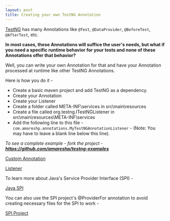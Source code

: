 ```yaml
---
layout: post
title: Creating your own TestNG Annotation
---
```

[TestNG](http://testng.org/doc/documentation-main.html "TestNG Documentation") has many Annotations like `@Test`, `@DataProvider`, `@BeforeTest`, `@AfterTest`, etc.

**In most cases, these Annotations will suffice the user's needs, but what if you need a specific runtime behavior for your tests and none of these Annotations offer that behavior?**

Well, you can write your own Annotation for that and have your Annotation processed at runtime like other TestNG Annotations.

Here is how you do it - 

* Create a basic maven project and add TestNG as a dependency.
* Create your Annotation
* Create your Listener
* Create a folder called META-INF\services in src\main\resources
* Create a file called org.testng.ITestNGListener in src\main\resources\META-INF\services
* Add the following line to this file - `com.amareshp.annotations.MyTestNGAnnotationListener`  - (Note: You may have to leave a blank line below this line).

_To see a complete example - fork the project - **https://github.com/amareshp/testng-examples**_

[Custom Annotation](https://github.com/amareshp/testng-examples/blob/master/src/main/java/com/amareshp/annotations/MyTestNGAnnotation.java)

[Listener](https://github.com/amareshp/testng-examples/blob/master/src/main/java/com/amareshp/annotations/MyTestNGAnnotationListener.java)

To learn more about Java's Service Provider Interface (SPI) - 

[Java SPI](http://docs.oracle.com/javase/tutorial/sound/SPI-intro.html)

You can also use the SPI project's @ProviderFor annotation to avoid creating necessary files for the SPI to work - 

[SPI Project](https://code.google.com/p/spi/)
